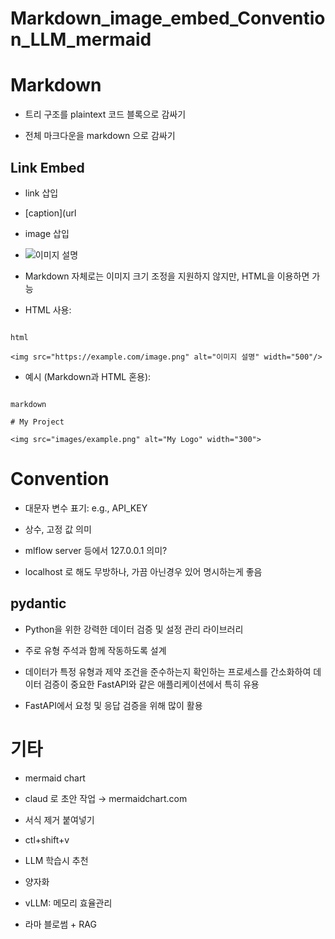 # Markdown_image_embed_Convention_LLM_mermaid

# Markdown

- 트리 구조를 plaintext 코드 블록으로 감싸기

- 전체 마크다운을 markdown 으로 감싸기

## Link Embed

- link 삽입

- [caption](url

- image 삽입

- ![이미지 설명](이미지_URL)

- Markdown 자체로는 이미지 크기 조정을 지원하지 않지만, HTML을 이용하면 가능

- HTML 사용:

```

html

<img src="https://example.com/image.png" alt="이미지 설명" width="500"/>

```

- 예시 (Markdown과 HTML 혼용):

```

markdown

# My Project

<img src="images/example.png" alt="My Logo" width="300">

```

# Convention

- 대문자 변수 표기: e.g., API_KEY

- 상수, 고정 값 의미

- mlflow server 등에서 127.0.0.1 의미?

- localhost 로 해도 무방하나, 가끔 아닌경우 있어 명시하는게 좋음

## pydantic

- Python을 위한 강력한 데이터 검증 및 설정 관리 라이브러리

- 주로 유형 주석과 함께 작동하도록 설계

- 데이터가 특정 유형과 제약 조건을 준수하는지 확인하는 프로세스를 간소화하여 데이터 검증이 중요한 FastAPI와 같은 애플리케이션에서 특히 유용

- FastAPI에서 요청 및 응답 검증을 위해 많이 활용

# 기타

- mermaid chart

- claud 로 초안 작업 → mermaidchart.com

- 서식 제거 붙여넣기

- ctl+shift+v

- LLM 학습시 추천

- 양자화

- vLLM: 메모리 효율관리

- 라마 블로썸 + RAG